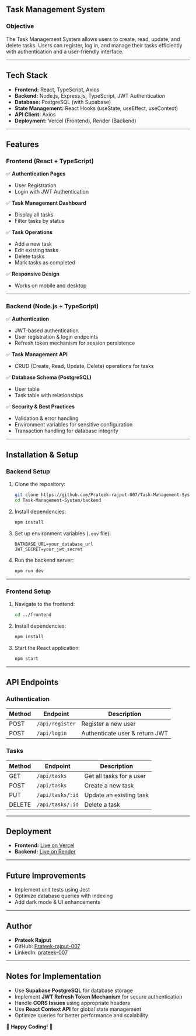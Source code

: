 ## **Task Management System**

### **Objective**
The Task Management System allows users to create, read, update, and delete tasks. Users can register, log in, and manage their tasks efficiently with authentication and a user-friendly interface.

---

## **Tech Stack**
- **Frontend:** React, TypeScript, Axios
- **Backend:** Node.js, Express.js, TypeScript, JWT Authentication
- **Database:** PostgreSQL (with Supabase)
- **State Management:** React Hooks (useState, useEffect, useContext)
- **API Client:** Axios
- **Deployment:** Vercel (Frontend), Render (Backend)

---

## **Features**
### **Frontend (React + TypeScript)**
✅ **Authentication Pages**  
- User Registration  
- Login with JWT Authentication  

✅ **Task Management Dashboard**  
- Display all tasks  
- Filter tasks by status  

✅ **Task Operations**  
- Add a new task  
- Edit existing tasks  
- Delete tasks  
- Mark tasks as completed  

✅ **Responsive Design**  
- Works on mobile and desktop  

---

### **Backend (Node.js + TypeScript)**
✅ **Authentication**  
- JWT-based authentication  
- User registration & login endpoints  
- Refresh token mechanism for session persistence  

✅ **Task Management API**  
- CRUD (Create, Read, Update, Delete) operations for tasks  

✅ **Database Schema (PostgreSQL)**  
- User table  
- Task table with relationships  

✅ **Security & Best Practices**  
- Validation & error handling  
- Environment variables for sensitive configuration  
- Transaction handling for database integrity  

---

## **Installation & Setup**
### **Backend Setup**
1. Clone the repository:
   ```sh
   git clone https://github.com/Prateek-rajput-007/Task-Management-System.git
   cd Task-Management-System/backend
   ```

2. Install dependencies:
   ```sh
   npm install
   ```

3. Set up environment variables (`.env` file):
   ```
   DATABASE_URL=your_database_url
   JWT_SECRET=your_jwt_secret
   ```

4. Run the backend server:
   ```sh
   npm run dev
   ```

---

### **Frontend Setup**
1. Navigate to the frontend:
   ```sh
   cd ../frontend
   ```

2. Install dependencies:
   ```sh
   npm install
   ```

3. Start the React application:
   ```sh
   npm start
   ```

---

## **API Endpoints**
### **Authentication**
| Method | Endpoint        | Description               |
|--------|----------------|---------------------------|
| POST   | `/api/register` | Register a new user       |
| POST   | `/api/login`    | Authenticate user & return JWT |

### **Tasks**
| Method | Endpoint        | Description               |
|--------|----------------|---------------------------|
| GET    | `/api/tasks`    | Get all tasks for a user  |
| POST   | `/api/tasks`    | Create a new task         |
| PUT    | `/api/tasks/:id` | Update an existing task   |
| DELETE | `/api/tasks/:id` | Delete a task            |

---

## **Deployment**
- **Frontend:** [Live on Vercel](https://tasktypescript.vercel.app)
- **Backend:** [Live on Render](https://task-typescript-backend.onrender.com)

---

## **Future Improvements**
- Implement unit tests using Jest
- Optimize database queries with indexing
- Add dark mode & UI enhancements

---

## **Author**
- **Prateek Rajput**  
- GitHub: [Prateek-rajput-007](https://github.com/Prateek-rajput-007)
- LinkedIn: [prateek-007](https://linkedin.com/in/prateek-007)  

---

## **Notes for Implementation**
- Use **Supabase PostgreSQL** for database storage
- Implement **JWT Refresh Token Mechanism** for secure authentication
- Handle **CORS Issues** using appropriate headers
- Use **React Context API** for global state management
- Optimize queries for better performance and scalability

🚀 **Happy Coding!** 🎯
